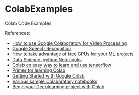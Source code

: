 # ColabExamples
Colab Code Examples

References:

- [How to use Google Colaboratory for Video Processing](https://www.geeksforgeeks.org/how-to-use-google-colaboratory-for-video-processing/)
- [Google Speech Recognition](https://www.geeksforgeeks.org/audio-processing-using-pydub-and-google-speechrecognition-api/)
- [How to take advantage of free GPUs for your ML projects](https://www.applydatascience.com/machine-learning/free-gpu-for-ml-projects/)
- [Data Science ipython Notebooks](https://github.com/donnemartin/data-science-ipython-notebooks)
- [Colab an easy way to learn and use tensorflow](https://medium.com/tensorflow/colab-an-easy-way-to-learn-and-use-tensorflow-d74d1686e309)
- [Primer for learning Colab](https://medium.com/dair-ai/primer-for-learning-google-colab-bb4cabca5dd6)
- [Getting Started with Google Colab](https://towardsdatascience.com/getting-started-with-google-colab-f2fff97f594c)
- [Various sample Colaboratory notebooks](https://github.com/christianmerkwirth/colabs)
- [Begin your Deeplearning project with Colab](https://hackernoon.com/begin-your-deep-learning-project-for-free-free-gpu-processing-free-storage-free-easy-upload-b4dba18abebc)
